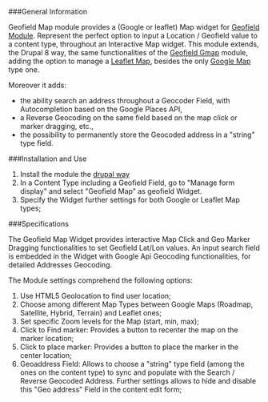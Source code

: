 ###General Information

Geofield Map module provides a (Google or leaflet) Map widget for
[Geofield Module](https://www.drupal.org/project/geofield).
Represent the perfect option to input a Location / Geofield value to a 
content type, throughout an Interactive Map widget.
This module extends, the Drupal 8 way, the same functionalities of the
 [Geofield Gmap](https://www.drupal.org/project/geofield_gmap) module,
adding the option to manage a [Leaflet Map](http://leafletjs.com/), 
besides the only [Google Map](https://developers.google.com/maps/web/) type one.

Moreover it adds:
- the ability search an address throughout a Geocoder Field, with 
Autocompletion based on the Google Places API,
- a Reverse Geocoding on the same field based on the map click or marker 
dragging, etc.,
- the possibility to permanently store the Geocoded address 
in a "string" type field.

###Installation and Use

1. Install the module the 
[drupal way](http://drupal.org/documentation/install/modules-themes/modules-8)
2. In a Content Type including a Geofield Field, go to "Manage form display" 
and select "Geofield Map" as geofield Widget.
3. Specify the Widget further settings for both Google or Leaflet Map types;

###Specifications

The Geofield Map Widget provides interactive Map Click and Geo Marker Dragging 
functionalities to set Geofield Lat/Lon values.
An input search field is embedded in the Widget with Google Api Geocoding 
functionalities, for detailed Addresses Geocoding.

The Module settings comprehend the following options:

1. Use HTML5 Geolocation to find user location;
2. Choose among different Map Types between Google Maps 
(Roadmap, Satellite, Hybrid, Terrain) and Leaflet ones;
3. Set specific Zoom levels for the Map (start, min, max);
4. Click to Find marker: Provides a button to recenter the map 
on the marker location;
5. Click to place marker: Provides a button to place the marker 
in the center location;
6. Geoaddress Field: Allows to choose a "string" type field 
(among the ones on the content type) to sync and populate 
with the Search / Reverse Geocoded Address. Further settings allows to hide 
and disable this "Geo address" Field in the content edit form;

